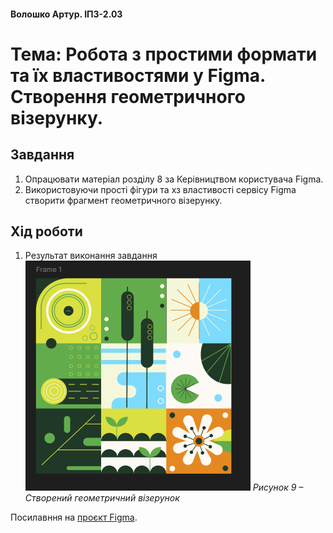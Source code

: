 #### Волошко Артур. ІПЗ-2.03

# Тема: Робота з простими формати та їх властивостями у Figma. Створення геометричного візерунку.

## Завдання

1. Опрацювати матеріал розділу 8 за Керівництвом користувача Figma.
2. Використовуючи прості фігури та хз властивості сервісу Figma створити фрагмент геометричного візерунку.

## Хід роботи

1. Результат виконання завдання
![Image alt](https://github.com/johuirmbegytm/DtaI/blob/main/workshop_7/images/1.png)
*Рисунок 9 – Створений геометричний візерунок*

Посилавння на [проєкт Figma](https://www.figma.com/design/f5uprtIyZWEP7YnGITACpt/Untitled?node-id=0-1&t=DmCAIc8g5POKE83A-1).
